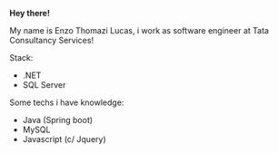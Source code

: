 <b>Hey there!</b>

My name is Enzo Thomazi Lucas, i work as software engineer at Tata Consultancy Services!

Stack:
- .NET
- SQL Server

Some techs i have knowledge:
- Java (Spring boot)
- MySQL
- Javascript (c/ Jquery)
